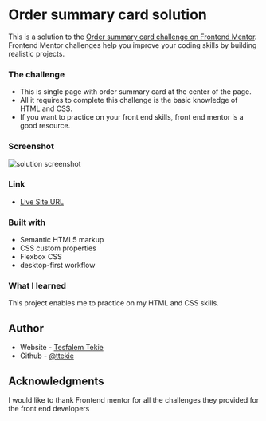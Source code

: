 # Order summary card solution

This is a solution to the [Order summary card challenge on Frontend Mentor](https://keen-bardeen-9c59a0.netlify.app/). Frontend Mentor challenges help you improve your coding skills by building realistic projects. 

### The challenge

- This is single page with order summary card at the center of the page.
- All it requires to complete this challenge is the basic knowledge of HTML and CSS.
- If you want to practice on your front end skills, front end mentor is a good resource.

### Screenshot
![solution screenshot](./order-summary-component.png)

### Link

- [Live Site URL](https://keen-bardeen-9c59a0.netlify.app)

### Built with

- Semantic HTML5 markup
- CSS custom properties
- Flexbox CSS
- desktop-first workflow

### What I learned

This project enables me to practice on my HTML and CSS skills.

## Author

- Website - [Tesfalem Tekie](https://ttekie.github.io/portfolio/) 
- Github - [@ttekie](https://github.com/ttekie)

## Acknowledgments

I would like to thank Frontend mentor for all the challenges they provided for the front end developers

